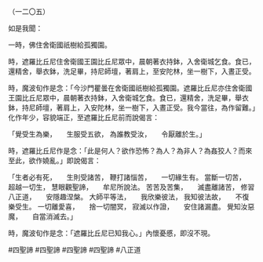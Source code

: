 （一二〇五）

如是我聞：

一時，佛住舍衛國祇樹給孤獨園。

時，遮羅比丘尼住舍衛國王園比丘尼眾中，晨朝著衣持鉢，入舍衛城乞食。食已，還精舍，舉衣鉢，洗足畢，持尼師壇，著肩上，至安陀林，坐一樹下，入晝正受。

時，魔波旬作是念：「今沙門瞿曇在舍衛國祇樹給孤獨園。遮羅比丘尼亦住舍衛國王園比丘尼眾中，晨朝著衣持鉢，入舍衛城乞食。食已，還精舍，洗足畢，舉衣鉢，持尼師壇，著肩上，入安陀林，坐一樹下，入晝正受。我今當往，為作留難。」化作年少，容貌端正，至遮羅比丘尼前而說偈言：

「覺受生為樂，　　生服受五欲，
為誰教受汝，　　令厭離於生。」

時，遮羅比丘尼作是念：「此是何人？欲作恐怖？為人？為非人？為姦狡人？而來至此，欲作嬈亂。」即說偈言：

「生者必有死，　　生則受諸苦，
鞭打諸惱苦，　　一切緣生有。
當斷一切苦，　　超越一切生，
慧眼觀聖諦，　　牟尼所說法。
苦苦及苦集，　　滅盡離諸苦，
修習八正道，　　安隱趣涅槃。
大師平等法，　　我欣樂彼法，
我知彼法故，　　不復樂受生。
一切離愛喜，　　捨一切闇冥，
寂滅以作證，　　安住諸漏盡。
覺知汝惡魔，　　自當消滅去。」

時，魔波旬作是念：「遮羅比丘尼已知我心。」內懷憂慼，即沒不現。








#四聖諦
#四聖諦
#四聖諦
#四聖諦
#八正道
